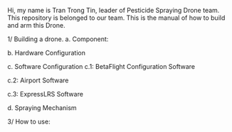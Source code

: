 Hi, my name is Tran Trong Tin, leader of Pesticide Spraying Drone team.
This repository is belonged to our team.
This is the manual of how to build and arm this Drone.

1/ Building a drone.
a. Component:

b. Hardware Configuration


c. Software Configuration
 c.1: BetaFlight Configuration Software


 c.2: Airport Software


 c.3: ExpressLRS Software
 


d. Spraying Mechanism



3/ How to use:

